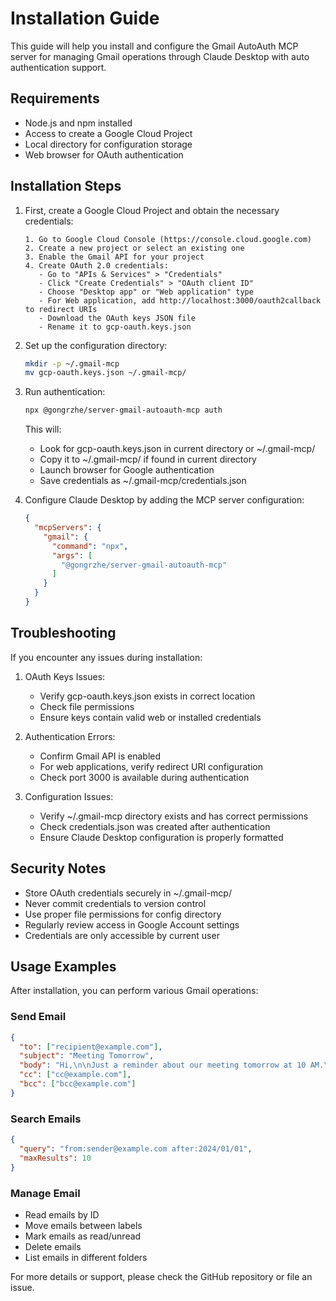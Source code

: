 # Installation Guide

This guide will help you install and configure the Gmail AutoAuth MCP server for managing Gmail operations through Claude Desktop with auto authentication support.

## Requirements

- Node.js and npm installed
- Access to create a Google Cloud Project
- Local directory for configuration storage
- Web browser for OAuth authentication

## Installation Steps

1. First, create a Google Cloud Project and obtain the necessary credentials:
   ```
   1. Go to Google Cloud Console (https://console.cloud.google.com)
   2. Create a new project or select an existing one
   3. Enable the Gmail API for your project
   4. Create OAuth 2.0 credentials:
      - Go to "APIs & Services" > "Credentials"
      - Click "Create Credentials" > "OAuth client ID"
      - Choose "Desktop app" or "Web application" type
      - For Web application, add http://localhost:3000/oauth2callback to redirect URIs
      - Download the OAuth keys JSON file
      - Rename it to gcp-oauth.keys.json
   ```

2. Set up the configuration directory:
   ```bash
   mkdir -p ~/.gmail-mcp
   mv gcp-oauth.keys.json ~/.gmail-mcp/
   ```

3. Run authentication:
   ```bash
   npx @gongrzhe/server-gmail-autoauth-mcp auth
   ```
   This will:
   - Look for gcp-oauth.keys.json in current directory or ~/.gmail-mcp/
   - Copy it to ~/.gmail-mcp/ if found in current directory
   - Launch browser for Google authentication
   - Save credentials as ~/.gmail-mcp/credentials.json

4. Configure Claude Desktop by adding the MCP server configuration:
   ```json
   {
     "mcpServers": {
       "gmail": {
         "command": "npx",
         "args": [
           "@gongrzhe/server-gmail-autoauth-mcp"
         ]
       }
     }
   }
   ```

## Troubleshooting

If you encounter any issues during installation:

1. OAuth Keys Issues:
   - Verify gcp-oauth.keys.json exists in correct location
   - Check file permissions
   - Ensure keys contain valid web or installed credentials

2. Authentication Errors:
   - Confirm Gmail API is enabled
   - For web applications, verify redirect URI configuration
   - Check port 3000 is available during authentication

3. Configuration Issues:
   - Verify ~/.gmail-mcp directory exists and has correct permissions
   - Check credentials.json was created after authentication
   - Ensure Claude Desktop configuration is properly formatted

## Security Notes

- Store OAuth credentials securely in ~/.gmail-mcp/
- Never commit credentials to version control
- Use proper file permissions for config directory
- Regularly review access in Google Account settings
- Credentials are only accessible by current user

## Usage Examples

After installation, you can perform various Gmail operations:

### Send Email
```json
{
  "to": ["recipient@example.com"],
  "subject": "Meeting Tomorrow",
  "body": "Hi,\n\nJust a reminder about our meeting tomorrow at 10 AM.\n\nBest regards",
  "cc": ["cc@example.com"],
  "bcc": ["bcc@example.com"]
}
```

### Search Emails
```json
{
  "query": "from:sender@example.com after:2024/01/01",
  "maxResults": 10
}
```

### Manage Email
- Read emails by ID
- Move emails between labels
- Mark emails as read/unread
- Delete emails
- List emails in different folders

For more details or support, please check the GitHub repository or file an issue.
